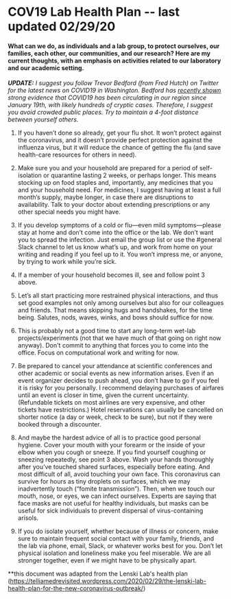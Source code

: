 # COV19 Lab Health Plan -- last updated 02/29/20

#### What can we do, as individuals and a lab group, to protect ourselves, our families, each other, our communities, and our research?  Here are my current thoughts, with an emphasis on activities related to our laboratory and our academic setting.

_**UPDATE:** I suggest you follow Trevor Bedford (from Fred Hutch) on Twitter for the latest news on COVID19 in Washington. Bedford has [recently shown](https://twitter.com/trvrb/status/1233970271318503426) strong evidence that COVID19 has been circulating in our region since January 19th, with likely hundreds of cryptic cases. Therefore, I suggest you avoid crowded public places. Try to maintain a 4-foot distance between yourself others._

1. If you haven’t done so already, get your flu shot. It won’t protect against the coronavirus, and it doesn’t provide perfect protection against the influenza virus, but it will reduce the chance of getting the flu (and save health-care resources for others in need).

2. Make sure you and your household are prepared for a period of self-isolation or quarantine lasting 2 weeks, or perhaps longer.  This means stocking up on food staples and, importantly, any medicines that you and your household need.  For medicines, I suggest having at least a full month’s supply, maybe longer, in case there are disruptions to availability.  Talk to your doctor about extending prescriptions or any other special needs you might have.

3. If you develop symptoms of a cold or flu—even mild symptoms—please stay at home and don’t come into the office or the lab.  We don’t want you to spread the infection.  Just email the group list or use the #general Slack channel to let us know what’s up, and work from home on your writing and reading if you feel up to it. You won’t impress me, or anyone, by trying to work while you’re sick.

4. If a member of your household becomes ill, see and follow point 3 above.

5. Let’s all start practicing more restrained physical interactions, and thus set good examples not only among ourselves but also for our colleagues and friends. That means skipping hugs and handshakes, for the time being.  Salutes, nods, waves, winks, and bows should suffice for now. 

6. This is probably not a good time to start any long-term wet-lab projects/experiments (not that we have much of that going on right now anyway). Don't commit to anything that forces you to come into the office. Focus on computational work and writing for now.

7. Be prepared to cancel your attendance at scientific conferences and other academic or social events as new information arises. Even if an event organizer decides to push ahead, you don’t have to go if you feel it is risky for you personally. I recommend delaying purchases of airfares until an event is closer in time, given the current uncertainty.  (Refundable tickets on most airlines are very expensive, and other tickets have restrictions.)  Hotel reservations can usually be cancelled on shorter notice (a day or week, check to be sure), but not if they were booked through a discounter.

9. And maybe the hardest advice of all is to practice good personal hygiene. Cover your mouth with your forearm or the inside of your elbow when you cough or sneeze. If you find yourself coughing or sneezing repeatedly, see point 3 above. Wash your hands thoroughly after you’ve touched shared surfaces, especially before eating. And most difficult of all, avoid touching your own face.  This coronavirus can survive for hours as tiny droplets on surfaces, which we may inadvertently touch (“fomite transmission”). Then, when we touch our mouth, nose, or eyes, we can infect ourselves. Experts are saying that face masks are not useful for healthy individuals, but masks can be useful for sick individuals to prevent dispersal of virus-containing arisols.

11. If you do isolate yourself, whether because of illness or concern, make sure to maintain frequent social contact with your family, friends, and the lab via phone, email, Slack, or whatever works best for you. Don’t let physical isolation and loneliness make you feel miserable. We are all stronger together, even if we might have to be physically apart.

**this document was adapted from the Lenski Lab's health plan (https://telliamedrevisited.wordpress.com/2020/02/29/the-lenski-lab-health-plan-for-the-new-coronavirus-outbreak/)

